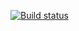 [![Build status](https://ci.appveyor.com/api/projects/status/fb0ebdpk12qv66ut?svg=true)](https://ci.appveyor.com/project/SerjFedorov/ajs-homeworks-test-test)